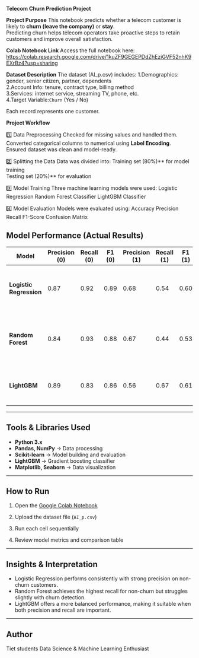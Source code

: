 **Telecom Churn Prediction Project**

**Project Purpose**
This notebook predicts whether a telecom customer is likely to **churn (leave the company)** or **stay**.  
Predicting churn helps telecom operators take proactive steps to retain customers and improve overall satisfaction.

 **Colab Notebook Link**
Access the full notebook here:  
https://colab.research.google.com/drive/1kuZF9GEGEPDdZhEziGVF52nhK9EXrBz4?usp=sharing

**Dataset Description**
The dataset (AI_p.csv) includes:
1.Demographics: gender, senior citizen, partner, dependents  
2.Account Info: tenure, contract type, billing method  
3.Services: internet service, streaming TV, phone, etc.  
4.Target Variable:`Churn` (Yes / No)

Each record represents one customer.


**Project Workflow**

 1️⃣ Data Preprocessing
Checked for missing values and handled them.  
Converted categorical columns to numerical using **Label Encoding**.  
Ensured dataset was clean and model-ready.

2️⃣ Splitting the Data
Data was divided into:
Training set (80%)** for model training  
Testing set (20%)** for evaluation  

3️⃣ Model Training
Three machine learning models were used:
Logistic Regression
Random Forest Classifier
LightGBM Classifier

4️⃣ Model Evaluation
Models were evaluated using:
Accuracy
Precision
Recall
F1-Score
Confusion Matrix



## Model Performance (Actual Results)

| Model | Precision (0) | Recall (0) | F1 (0) | Precision (1) | Recall (1) | F1 (1) | Key Insight |
|--------|---------------|------------|--------|----------------|------------|--------|--------------|
| **Logistic Regression** | 0.87 | 0.92 | 0.89 | 0.68 | 0.54 | 0.60 | Good precision on non-churn; moderate recall on churn |
| **Random Forest** | 0.84 | 0.93 | 0.88 | 0.67 | 0.44 | 0.53 | Very accurate for non-churn; needs improvement on churn detection |
| **LightGBM** | 0.89 | 0.83 | 0.86 | 0.56 | 0.67 | 0.61 | Balanced trade-off between precision and recall |

---

## Tools & Libraries Used
- **Python 3.x**
- **Pandas, NumPy** → Data processing  
- **Scikit-learn** → Model building and evaluation  
- **LightGBM** → Gradient boosting classifier  
- **Matplotlib, Seaborn** → Data visualization  

---

##  How to Run
1. Open the [Google Colab Notebook](https://colab.research.google.com/drive/1kuZF9GEGEPDdZhEziGVF52nhK9EXrBz4?usp=sharing)

2. Upload the dataset file (`AI_p.csv`)  
3. Run each cell sequentially  
4. Review model metrics and comparison table  

---

##  Insights & Interpretation
- Logistic Regression performs consistently with strong precision on non-churn customers.  
- Random Forest achieves the highest recall for non-churn but struggles slightly with churn detection.  
- LightGBM offers a more balanced performance, making it suitable when both precision and recall are important.  

---

##  Author
Tiet students
Data Science & Machine Learning Enthusiast  


